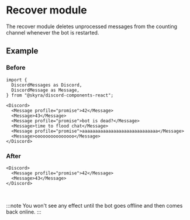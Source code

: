 # Recover module

The recover module deletes unprocessed messages from the counting channel whenever the bot is restarted.

## Example

### Before

```mdx-code-block
import {
  DiscordMessages as Discord,
  DiscordMessage as Message,
} from "@skyra/discord-components-react";

<Discord>
  <Message profile="promise">42</Message>
  <Message>43</Message>
  <Message profile="promise">bot is dead?</Message>
  <Message>time to flood chat</Message>
  <Message profile="promise">aaaaaaaaaaaaaaaaaaaaaaaaaaaaa</Message>
  <Message>ooooooooooooooo</Message>
</Discord>
```

### After

```mdx-code-block
<Discord>
  <Message profile="promise">42</Message>
  <Message>43</Message>
</Discord>
```

<br/>

:::note
You won't see any effect until the bot goes offline and then comes back online.
:::